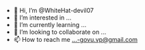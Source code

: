 - 👋 Hi, I’m @WhiteHat-devil07
- 👀 I’m interested in ...
- 🌱 I’m currently learning ...
- 💞️ I’m looking to collaborate on ...
- 📫 How to reach me ...-govu.vp@gmail.com

<!---
WhiteHat-devil07/WhiteHat-devil07 is a ✨ special ✨ repository because its `README.md` (this file) appears on your GitHub profile.
You can click the Preview link to take a look at your changes.
--->
